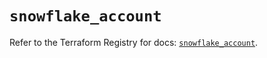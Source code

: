 # `snowflake_account`

Refer to the Terraform Registry for docs: [`snowflake_account`](https://registry.terraform.io/providers/snowflakedb/snowflake/2.7.0/docs/resources/account).

